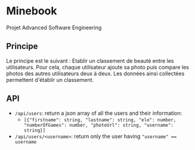 # Minebook
Projet Advanced Software Engineering

## Principe
Le principe est le suivant :
Etablir un classement de beauté entre les utilisateurs. Pour cela, chaque utilisateur ajoute sa photo puis compare les photos des autres utilisateurs deux à deux.
Les données ainsi collectées permettent d'établir un classement.

## API

* `/api/users`: return a json array of all the users and their information:
  * `[{"firstname": string, "lastname": string, "elo": number, "numberOfGames": number, "photoUrl": string, "username": string}]`
* `/api/users/<username>`: return only the user having `"username" == username`
